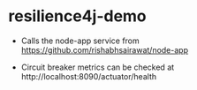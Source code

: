 # resilience4j-demo

* Calls the node-app service from https://github.com/rishabhsairawat/node-app

* Circuit breaker metrics can be checked at http://localhost:8090/actuator/health
